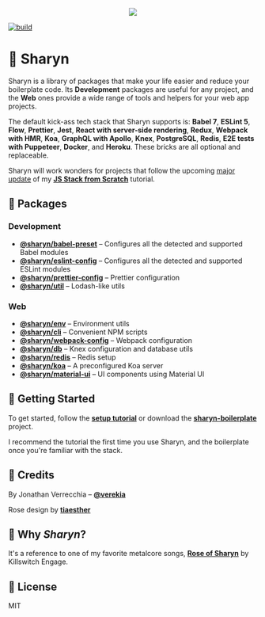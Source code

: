 <!-- markdownlint-disable no-inline-html -->
<!-- markdownlint-disable first-line-h1 -->
<p align="center">
  <img src="https://user-images.githubusercontent.com/40995577/42487947-ea40d256-840b-11e8-8acc-50e62a3226b7.png">
</p>

[![build](https://api.travis-ci.org/sharynjs/sharyn.svg?branch=master)](https://travis-ci.org/sharynjs/sharyn)

# 🌹 Sharyn

Sharyn is a library of packages that make your life easier and reduce your boilerplate code. Its **Development** packages are useful for any project, and the **Web** ones provide a wide range of tools and helpers for your web app projects.

The default kick-ass tech stack that Sharyn supports is: **Babel 7**, **ESLint 5**, **Flow**, **Prettier**, **Jest**, **React with server-side rendering**, **Redux**, **Webpack with HMR**, **Koa**, **GraphQL with Apollo**, **Knex**, **PostgreSQL**, **Redis**, **E2E tests with Puppeteer**, **Docker**, and **Heroku**. These bricks are all optional and replaceable.

Sharyn will work wonders for projects that follow the upcoming [major update](https://github.com/verekia/js-stack-from-scratch/issues/255) of my [**JS Stack from Scratch**](https://github.com/verekia/js-stack-from-scratch) tutorial.

## 🌹 Packages

### Development

- [**@sharyn/babel-preset**](https://github.com/sharynjs/sharyn/blob/master/packages/babel-preset/README.md) – Configures all the detected and supported Babel modules
- [**@sharyn/eslint-config**](https://github.com/sharynjs/sharyn/blob/master/packages/eslint-config/README.md) – Configures all the detected and supported ESLint modules
- [**@sharyn/prettier-config**](https://github.com/sharynjs/sharyn/blob/master/packages/prettier-config/README.md) – Prettier configuration
- [**@sharyn/util**](https://github.com/sharynjs/sharyn/blob/master/packages/util/README.md) – Lodash-like utils

### Web

- [**@sharyn/env**](https://github.com/sharynjs/sharyn/blob/master/packages/env/README.md) – Environment utils
- [**@sharyn/cli**](https://github.com/sharynjs/sharyn/blob/master/packages/cli/README.md) – Convenient NPM scripts
- [**@sharyn/webpack-config**](https://github.com/sharynjs/sharyn/blob/master/packages/webpack-config/README.md) – Webpack configuration
- [**@sharyn/db**](https://github.com/sharynjs/sharyn/blob/master/packages/db/README.md) – Knex configuration and database utils
- [**@sharyn/redis**](https://github.com/sharynjs/sharyn/blob/master/packages/redis/README.md) – Redis setup
- [**@sharyn/koa**](https://github.com/sharynjs/sharyn/blob/master/packages/koa/README.md) – A preconfigured Koa server
- [**@sharyn/material-ui**](https://github.com/sharynjs/sharyn/blob/master/packages/material-ui/README.md) – UI components using Material UI

## 🌹 Getting Started

To get started, follow the [**setup tutorial**](https://github.com/sharynjs/sharyn/blob/master/docs/1-development-setup.md) or download the [**sharyn-boilerplate**](https://github.com/sharynjs/sharyn-boilerplate) project.

I recommend the tutorial the first time you use Sharyn, and the boilerplate once you're familiar with the stack.

## 🌹 Credits

By Jonathan Verrecchia – [**@verekia**](https://github.com/verekia)

Rose design by [**tiaesther**](https://pngtree.com/tiaesther_4360?type=1)

<!-- markdownlint-disable no-trailing-punctuation -->

## 🌹 Why _Sharyn_?

It's a reference to one of my favorite metalcore songs, [**Rose of Sharyn**](https://www.youtube.com/watch?v=PgMsACFMIq8) by Killswitch Engage.

## 🌹 License

MIT
